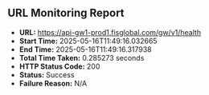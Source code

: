 ## URL Monitoring Report

- **URL:** https://api-gw1-prod1.fisglobal.com/gw/v1/health
- **Start Time:** 2025-05-16T11:49:16.032665
- **End Time:** 2025-05-16T11:49:16.317938
- **Total Time Taken:** 0.285273 seconds
- **HTTP Status Code:** 200
- **Status:** Success
- **Failure Reason:** N/A
